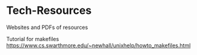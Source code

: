 # Tech-Resources
Websites and PDFs of resources 


Tutorial for makefiles 
https://www.cs.swarthmore.edu/~newhall/unixhelp/howto_makefiles.html
